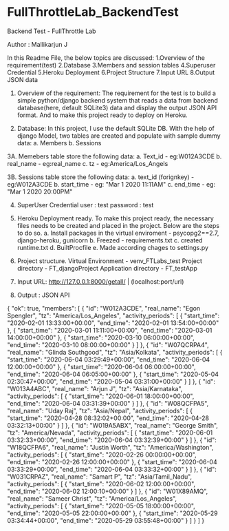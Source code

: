 # FullThrottleLab_BackendTest
Backend Test - FullThrottle Lab

Author : Mallikarjun J

In this Readme File, the below topics are discussed:
  1.Overview of the requirement(test)
  2.Database
  3.Members and session tables
  4.Superuser Credential
  5.Heroku Deployment
  6.Project Structure
  7.Input URL
  8.Output JSON data


1. Overview of the requirement:
The requirement for the test is to build a simple python/django backend system that reads a data from backend database(here, default SQLite3) data and display the output JSON API format. And to make this project ready to deploy on Heroku.

2. Database:
In this project, I use the default SQLite DB. With the help of django Model, two tables are created and populate with sample dummy data:
a. Members
b. Sessions

3A. Memebers table store the following data:
  a. Text_id - eg:W012A3CDE
  b. real_name - eg:real_name
  c. tz - eg:America/Los_Angels

3B. Sessions table store the following data:
  a. text_id (forignkey) - eg:W012A3CDE
  b. start_time - eg: "Mar 1 2020  11:11AM"
  c. end_time - eg: "Mar 1 2020  20:00PM"
  
4. SuperUser Credential
 user : test
 password : test
 
 
5. Heroku Deployment ready.
To make this project ready, the necessary files needs to be created and placed in the project. Below are the steps to do so.
a. Install packages in the virtual enviroment - psycopg2==2.7, django-heroku, gunicorn
b. Freezed - requirements.txt 
c. created runtime.txt
d. BuiltProcfile
e. Made according chages to settings.py

6. Project structure.
  Virtual Environment - venv_FTLabs_test
  Project directory - FT_djangoProject
  Application directory - FT_testApp 


7. Input URL:
http://127.0.0.1:8000/getall/ | (localhost:port/url)


8. Output : JSON API 

{
  "ok": true,
  "members": [
    {
      "id": "W012A3CDE",
      "real_name": "Egon Spengler",
      "tz": "America/Los_Angeles",
      "activity_periods": [
        {
          "start_time": "2020-02-01 13:33:00+00:00",
          "end_time": "2020-02-01 13:54:00+00:00"
        },
        {
          "start_time": "2020-03-01 11:11:00+00:00",
          "end_time": "2020-03-01 14:00:00+00:00"
        },
        {
          "start_time": "2020-03-10 06:00:00+00:00",
          "end_time": "2020-03-10 08:00:00+00:00"
        }
      ]
    },
    {
      "id": "W07QCRPA4",
      "real_name": "Glinda Southgood",
      "tz": "Asia/Kolkata",
      "activity_periods": [
        {
          "start_time": "2020-06-04 03:29:49+00:00",
          "end_time": "2020-06-04 12:00:00+00:00"
        },
        {
          "start_time": "2020-06-04 06:00:00+00:00",
          "end_time": "2020-06-04 06:05:00+00:00"
        },
        {
          "start_time": "2020-05-04 02:30:47+00:00",
          "end_time": "2020-05-04 03:31:00+00:00"
        }
      ]
    },
    {
      "id": "W013A4ABC",
      "real_name": "Arjun J",
      "tz": "Asia/Karnataka",
      "activity_periods": [
        {
          "start_time": "2020-06-01 18:00:00+00:00",
          "end_time": "2020-06-04 03:31:39+00:00"
        }
      ]
    },
    {
      "id": "W08QCFPA5",
      "real_name": "Uday Raj",
      "tz": "Asia/Nepal",
      "activity_periods": [
        {
          "start_time": "2020-04-28 08:32:02+00:00",
          "end_time": "2020-04-28 03:32:13+00:00"
        }
      ]
    },
    {
      "id": "W019A5ABX",
      "real_name": "George Smith",
      "tz": "America/Nevada",
      "activity_periods": [
        {
          "start_time": "2020-06-01 03:32:33+00:00",
          "end_time": "2020-06-04 03:32:39+00:00"
        }
      ]
    },
    {
      "id": "W18QCFPA6",
      "real_name": "Justin Worth",
      "tz": "America/Washington",
      "activity_periods": [
        {
          "start_time": "2020-02-26 00:00:00+00:00",
          "end_time": "2020-02-26 12:00:00+00:00"
        },
        {
          "start_time": "2020-06-04 03:33:29+00:00",
          "end_time": "2020-06-04 03:33:32+00:00"
        }
      ]
    },
    {
      "id": "W031CRPAZ",
      "real_name": "Samart P",
      "tz": "Asia/Tamil_Nadu",
      "activity_periods": [
        {
          "start_time": "2020-06-02 12:00:00+00:00",
          "end_time": "2020-06-02 12:00:10+00:00"
        }
      ]
    },
    {
      "id": "W01X89AMQ",
      "real_name": "Sameer Christ",
      "tz": "America/Los_Angeles",
      "activity_periods": [
        {
          "start_time": "2020-05-05 18:00:00+00:00",
          "end_time": "2020-05-05 22:00:00+00:00"
        },
        {
          "start_time": "2020-05-29 03:34:44+00:00",
          "end_time": "2020-05-29 03:55:48+00:00"
        }
      ]
    }
  ]
}
